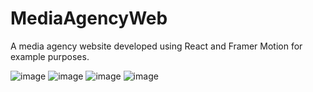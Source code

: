 # MediaAgencyWeb
A media agency website developed using React and Framer Motion for example purposes.

![image](https://user-images.githubusercontent.com/91984031/143659930-ad47676c-c166-4f21-a55e-186f9268e143.png)
![image](https://user-images.githubusercontent.com/91984031/143660344-d73e5d4c-89f2-45b6-8b96-9b2a2bce62de.png)
![image](https://user-images.githubusercontent.com/91984031/143660042-823ff0bd-0ab1-4e01-ac3d-dcf7146cf4f4.png)
![image](https://user-images.githubusercontent.com/91984031/143660098-8d66e1bd-0576-49b1-9456-0955eae474bd.png)

